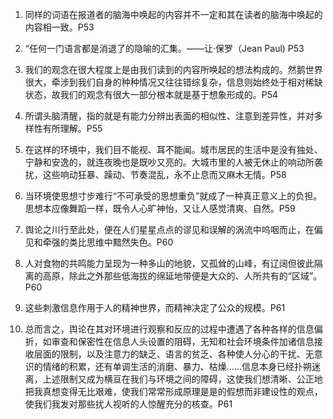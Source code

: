 1. 同样的词语在报道者的脑海中唤起的内容并不一定和其在读者的脑海中唤起的内容相一致。P53

2. “任何一门语言都是消退了的隐喻的汇集。——让·保罗（Jean Paul) P53

3. 我们的观念在很大程度上是由我们读到的内容所唤起的想法构成的。然鹅世界很大，牵涉到我们自身的种种情况又往往错综复杂，信息则始终处于相对稀缺状态，故我们的观念有很大一部分根本就是基于想象形成的。P54
	
4. 所谓头脑清醒，指的就是有能力分辨出表面的相似性、注意到差异性，并对多样性有所理解。P55
	
5. 在这样的环境中，我们目不能视、耳不能闻。城市居民的生活中是没有独处、宁静和安逸的，就连夜晚也是既吵又亮的。大城市里的人被无休止的响动所袭扰，这些响动狂暴、躁动、节奏混乱，永不止息而又麻木无情。P58

6. 当环境使思想寸步难行“不可承受的思想重负”就成了一种真正意义上的负担。思想本应像舞蹈一样，既令人心旷神怡，又让人感觉清爽、自然。P59

7. 舆论之川行至此处，便在人们星星点点的谬见和误解的涡流中呜咽而止，在偏见和牵强的类比思维中黯然失色。P60

8. 人对食物的共鸣能力呈现为一种多山的地貌，又孤耸的山峰，有辽阔但彼此隔离的高原，除此之外那些低海拔的绵延地带便是大众的、人所共有的“区域”。P60

9. 这些刺激信息作用于人的精神世界，而精神决定了公众的规模。P61

10. 总而言之，舆论在其对环境进行观察和反应的过程中遭遇了各种各样的信息偏折，如审查和保密性在信息人头设置的阻碍，无知和社会环境条件加诸信息接收层面的限制，以及注意力的缺乏、语言的贫乏、各种使人分心的干扰、无意识的情绪的积累，还有单调生活的消磨、暴力、枯燥……信息本身已经扑朔迷离，上述限制又成为横亘在我们与环境之间的障碍，这使我们想清晰、公正地把我真想变得无比艰难，使我们常常形成原理是是的假想而非建设性的观点，使我们我发对那些扰人视听的人惊醒充分的核查。P61
